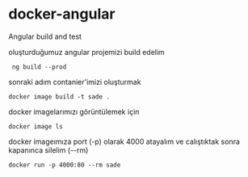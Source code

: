 # docker-angular
Angular build and test



oluşturduğumuz angular projemizi build edelim

     ng build --prod

sonraki adım contanier'imizi oluşturmak

    docker image build -t sade .

docker imagelarımızı görüntülemek için

    docker image ls
docker imageımıza port (-p) olarak  4000 atayalım ve  calıştıktak sonra kapanınca silelim (--rm)
 
    docker run -p 4000:80 --rm sade
